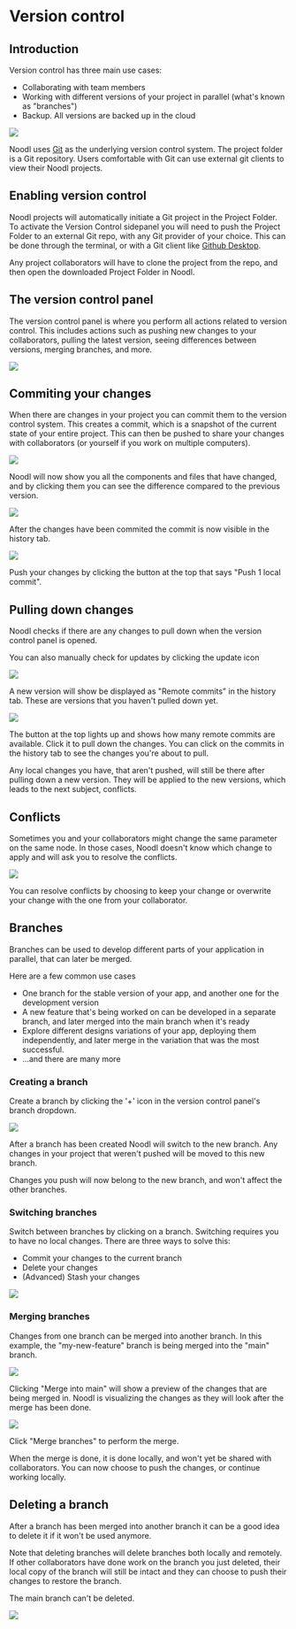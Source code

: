 # Version control

## Introduction

Version control has three main use cases:

- Collaborating with team members
- Working with different versions of your project in parallel (what's known as "branches")
- Backup. All versions are backed up in the cloud

<div className="ndl-image-with-background s">

![](/docs/guides/collaboration/version-control/intro.png)

</div>

Noodl uses [Git](https://git-scm.com) as the underlying version control system. The project folder is a Git repository.
Users comfortable with Git can use external git clients to view their Noodl projects.

## Enabling version control

Noodl projects will automatically initiate a Git project in the Project Folder. To activate the Version Control sidepanel you will need to push the Project Folder to an external Git repo, with any Git provider of your choice. This can be done through the terminal, or with a Git client like [Github Desktop](https://desktop.github.com/).

Any project collaborators will have to clone the project from the repo, and then open the downloaded Project Folder in Noodl.

## The version control panel

The version control panel is where you perform all actions related to version control. This includes actions such as pushing new changes to your collaborators, pulling the latest version, seeing differences between versions, merging branches, and more.

<div className="ndl-image-with-background">

![](/docs/guides/collaboration/version-control/initial-state.png)

</div>

## Commiting your changes

When there are changes in your project you can commit them to the version control system. This creates a commit, which is a snapshot of the current state of your entire project. This can then be pushed to share your changes with collaborators (or yourself if you work on multiple computers).

<div className="ndl-image-with-background">

![](/docs/guides/collaboration/version-control/status-commit.png)

</div>

Noodl will now show you all the components and files that have changed, and by clicking them you can see the difference compared to the previous version.

<div className="ndl-image-with-background l">

![](/docs/guides/collaboration/version-control/first-commit.png)

</div>

After the changes have been commited the commit is now visible in the history tab.

<div className="ndl-image-with-background">

![](/docs/guides/collaboration/version-control/first-push.png)

</div>

Push your changes by clicking the button at the top that says "Push 1 local commit".

## Pulling down changes

Noodl checks if there are any changes to pull down when the version control panel is opened.

You can also manually check for updates by clicking the update icon

<div className="ndl-image-with-background">

![](/docs/guides/collaboration/version-control/update.png)

</div>

A new version will show be displayed as "Remote commits" in the history tab. These are versions that you haven't pulled down yet.

<div className="ndl-image-with-background">

![](/docs/guides/collaboration/version-control/first-pull.png)

</div>

The button at the top lights up and shows how many remote commits are available. Click it to pull down the changes. You can click on the commits in the history tab to see the changes you're about to pull.

Any local changes you have, that aren't pushed, will still be there after pulling down a new version. They will be applied to the new versions, which leads to the next subject, conflicts.

## Conflicts

Sometimes you and your collaborators might change the same parameter on the same node. In those cases, Noodl doesn't know which change to apply and will ask you to resolve the conflicts.

<div className="ndl-image-with-background l">

![](/docs/guides/collaboration/version-control/conflicts.png)

</div>

You can resolve conflicts by choosing to keep your change or overwrite your change with the one from your collaborator.

## Branches

Branches can be used to develop different parts of your application in parallel, that can later be merged.

Here are a few common use cases

- One branch for the stable version of your app, and another one for the development version
- A new feature that's being worked on can be developed in a separate branch, and later merged into the main branch when it's ready
- Explore different designs variations of your app, deploying them independently, and later merge in the variation that was the most successful.
- ...and there are many more

### Creating a branch

Create a branch by clicking the '+' icon in the version control panel's branch dropdown.

<div className="ndl-image-with-background">

![](/docs/guides/collaboration/version-control/branch-create.png)

</div>

After a branch has been created Noodl will switch to the new branch. Any changes in your project that weren't pushed will be moved to this new branch.

Changes you push will now belong to the new branch, and won't affect the other branches.

### Switching branches

Switch between branches by clicking on a branch. Switching requires you to have no local changes. There are three ways to solve this:

- Commit your changes to the current branch
- Delete your changes
- (Advanced) Stash your changes

<div className="ndl-image-with-background l">

![](/docs/guides/collaboration/version-control/switch-branch.png)

</div>

### Merging branches

Changes from one branch can be merged into another branch. In this example, the "my-new-feature" branch is being merged into the "main" branch.

<div className="ndl-image-with-background">

![](/docs/guides/collaboration/version-control/merge-1.png)

</div>

Clicking "Merge into main" will show a preview of the changes that are being merged in. Noodl is visualizing the changes as they will look after the merge has been done.

<div className="ndl-image-with-background l">

![](/docs/guides/collaboration/version-control/merge-2.png)

</div>

Click "Merge branches" to perform the merge.

When the merge is done, it is done locally, and won't yet be shared with collaborators. You can now choose to push the changes, or continue working locally.

## Deleting a branch

After a branch has been merged into another branch it can be a good idea to delete it if it won't be used anymore.

Note that deleting branches will delete branches both locally and remotely. If other collaborators have done work on the branch you just deleted, their local copy of the branch will still be intact and they can choose to push their changes to restore the branch.

The main branch can't be deleted.

<div className="ndl-image-with-background">

![](/docs/guides/collaboration/version-control/branch-delete.png)

</div>
